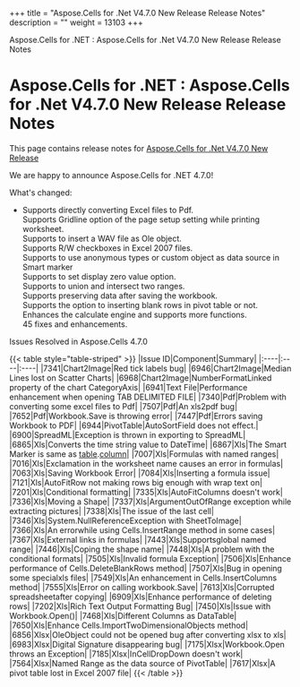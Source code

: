 +++
title = "Aspose.Cells for .Net V4.7.0 New Release Release Notes" 
description = "" 
weight = 13103 
+++

Aspose.Cells for .NET : Aspose.Cells for .Net V4.7.0 New Release Release Notes  

# Aspose.Cells for .NET : Aspose.Cells for .Net V4.7.0 New Release Release Notes


This page contains release notes for [Aspose.Cells for .Net V4.7.0 New Release](http://www.aspose.com/downloads/cells/net/new-releases/aspose.cells-for-.net-v4.7.0-new-release/)

We are happy to announce Aspose.Cells for .NET 4.7.0!

What's changed:

*   Supports directly converting Excel files to Pdf.  
    Supports Gridline option of the page setup setting while printing worksheet.  
    Supports to insert a WAV file as Ole object.  
    Supports R/W checkboxes in Excel 2007 files.  
    Supports to use anonymous types or custom object as data source in Smart marker  
    Supports to set display zero value option.  
    Supports to union and intersect two ranges.  
    Supports preserving data after saving the workbook.  
    Supports the option to inserting blank rows in pivot table or not.  
    Enhances the calculate engine and supports more functions.  
    45 fixes and enhancements.

Issues Resolved in Aspose.Cells 4.7.0

{{< table style="table-striped" >}}
|Issue ID|Component|Summary|
|:----|:----|:----|
|7341|Chart2Image|Red tick labels bug|
|6946|Chart2Image|Median Lines lost on Scatter Charts|
|6968|Chart2Image|NumberFormatLinked property of the chart CategoryAxis|
|6941|Text File|Performance enhancement when opening TAB DELIMITED FILE|
|7340|Pdf|Problem with converting some excel files to Pdf|
|7507|Pdf|An xls2pdf bug|
|7652|Pdf|Workbook.Save is throwing error|
|7447|Pdf|Errors saving Workbook to PDF|
|6944|PivotTable|AutoSortField does not effect.|
|6900|SpreadML|Exception is thrown in exporting to SpreadML|
|6865|Xls|Converts the time string value to DateTime|
|6867|Xls|The Smart Marker is same as [table](/pages/createpage.action?spaceKey=cellsnet&title=table&linkCreation=true&fromPageId=5013687).[column](/pages/createpage.action?spaceKey=cellsnet&title=column&linkCreation=true&fromPageId=5013687)|
|7007|Xls|Formulas with named ranges|
|7016|Xls|Exclamation in the worksheet name causes an error in formulas|
|7063|Xls|Saving Workbook Error|
|7084|Xls|Inserting a formula issue|
|7121|Xls|AutoFitRow not making rows big enough with wrap text on|
|7201|Xls|Conditional formatting|
|7335|Xls|AutoFitColumns doesn't work|
|7336|Xls|Moving a Shape|
|7337|Xls|ArgumentOutOfRange exception while extracting pictures|
|7338|Xls|The issue of the last cell|
|7346|Xls|System.NullReferenceException with SheetToImage|
|7366|Xls|An errorwhile using Cells.InsertRange method in some cases|
|7367|Xls|External links in formulas|
|7443|Xls|Supportsglobal named range|
|7446|Xls|Coping the shape name|
|7448|Xls|A problem with the conditional formats|
|7505|Xls|Invalid formula Exception|
|7506|Xls|Enhance performance of Cells.DeleteBlankRows method|
|7507|Xls|Bug in opening some specialxls files|
|7549|Xls|An enhancement in Cells.InsertColumns method|
|7555|Xls|Error on calling workbook.Save|
|7613|Xls|Corrupted spreadsheetafter copying|
|6909|Xls|Enhance performance of deleting rows|
|7202|Xls|Rich Text Output Formatting Bug|
|7450|Xls|Issue with Workbook.Open()|
|7468|Xls|Different Columns as DataTable|
|7650|Xls|Enhance Cells.ImportTwoDimensionalObjects method|
|6856|Xlsx|OleObject could not be opened bug after converting xlsx to xls|
|6983|Xlsx|Digital Signature disappearing bug|
|7175|Xlsx|Workbook.Open throws an Exception|
|7185|Xlsx|InCellDropDown doesn't work|
|7564|Xlsx|Named Range as the data source of PivotTable|
|7617|Xlsx|A pivot table lost in Excel 2007 file|
{{< /table >}}

